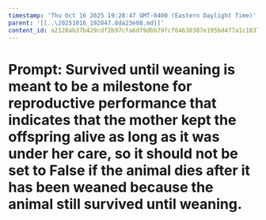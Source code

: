 ```yaml
---
timestamp: 'Thu Oct 16 2025 19:28:47 GMT-0400 (Eastern Daylight Time)'
parent: '[[..\20251016_192847.8da23e08.md]]'
content_id: a2128ab37b429cdf2b97cfa6df9dbb79fcf64630387e195bd477a1c1837bc819
---
```


# Prompt: Survived until weaning is meant to be a milestone for reproductive performance that indicates that the mother kept the offspring alive as long as it was under her care, so it should not be set to False if the animal dies after it has been weaned because the animal still survived until weaning.
